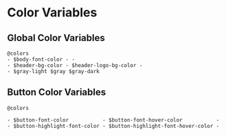 Color Variables
===============

## Global Color Variables

```
@colors
- $body-font-color - -
- $header-bg-color - $header-logo-bg-color -
- $gray-light $gray $gray-dark
```

## Button Color Variables

```
@colors

- $button-font-color           - $button-font-hover-color           -
- $button-highlight-font-color - $button-highlight-font-hover-color -
```
